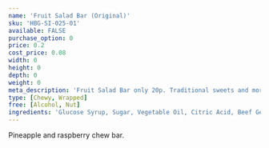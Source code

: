 ```yaml
---
name: 'Fruit Salad Bar (Original)'
sku: 'HBG-SI-025-01'
available: FALSE
purchase_option: 0
price: 0.2
cost_price: 0.08
width: 0
height: 0
depth: 0
weight: 0
meta_description: 'Fruit Salad Bar only 20p. Traditional sweets and more at Humbugs Confectionery Store. Specialists in satisfying your sweet tooth!'
type: [Chewy, Wrapped]
free: [Alcohol, Nut]
ingredients: 'Glucose Syrup, Sugar, Vegetable Oil, Citric Acid, Beef Gelatine, Flavourings: Pineapple, Raspberry, Natural Colours: Paprika Extract, Anthocyanins'
---
```

Pineapple and raspberry chew bar.